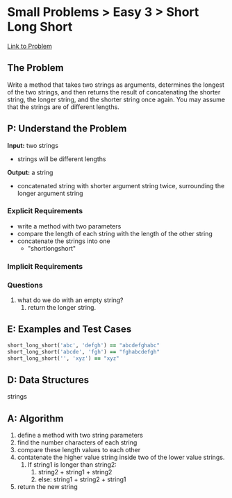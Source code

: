 # Small Problems > Easy 3 > Short Long Short
[Link to Problem](https://launchschool.com/exercises/f175ddac)

## The Problem
Write a method that takes two strings as arguments, determines the  longest of the two strings, and then returns the result of concatenating the shorter string, the longer string, and the shorter string once again. You may assume that the strings are of different lengths.

## P: Understand the Problem
**Input:** two strings

- strings will be different lengths

**Output:** a string

- concatenated string with shorter argument string twice, surrounding the longer argument string

### Explicit Requirements
- write a method with two parameters
- compare the length of each string with the length of the other string
- concatenate the strings into one
  - "shortlongshort"


### Implicit Requirements



### Questions

1. what do we do with an empty string?
   1. return the longer string.


## E: Examples and Test Cases

```ruby
short_long_short('abc', 'defgh') == "abcdefghabc"
short_long_short('abcde', 'fgh') == "fghabcdefgh"
short_long_short('', 'xyz') == "xyz"
```

## D: Data Structures
strings

## A: Algorithm
1. define a method with two string parameters
1. find the number characters of each string
1. compare these length values to each other
4. contatenate the higher value string inside two of the lower value strings.
   1. If string1 is longer than string2:
      1. string2 + string1 + string2
      2. else: string1 + string2 + string1
5. return the new string